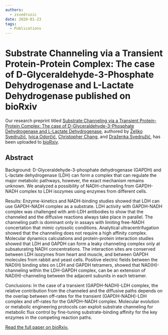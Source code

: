 ```yaml
---
authors:
  - zsvedruzic
date: 2020-01-23
tags:
  - Publications
---
```


# Substrate Channeling via a Transient Protein-Protein Complex: The case of D-Glyceraldehyde-3-Phosphate Dehydrogenase and L-Lactate Dehydrogenase published on bioRxiv

Our research preprint titled [Substrate Channeling via a Transient Protein-Protein Complex: The case of D-Glyceraldehyde-3-Phosphate Dehydrogenase and L-Lactate Dehydrogenase](https://www.biorxiv.org/content/10.1101/2020.01.22.916023v1), authored by [Željko Svedružić](../../principal-investigator.md), [Ivica Odorčić](../../group.md), [Christopher Chang](https://www.nrel.gov/research/christopher-chang.html), and [Draženka Svedružić](https://www.nrel.gov/research/drazenka-svedruzic.html), has been uploaded to [bioRxiv](https://www.biorxiv.org/).

<!-- more -->

## Abstract

Background: D-Glyceraldehyde-3-phosphate dehydrogenase (GAPDH) and L-lactate dehydrogenase (LDH) can form a complex that can regulate the major metabolic pathways, however, the exact mechanism remains unknown. We analyzed a possibility of NADH-channeling from GAPDH-NADH complex to LDH isozymes using enzymes from different cells.

Results: Enzyme-kinetics and NADH-binding studies showed that LDH can use GAPDH-NADH complex as a substrate. LDH activity with GAPDH-NADH complex was challenged with anti-LDH antibodies to show that the channeled and the diffusive reactions always take place in parallel. The channeling path is dominant only in assays with limiting free-NADH concertation that mimic cytosolic conditions. Analytical ultracentrifugation showed that the channeling does not require a high affinity complex. Molecular dynamics calculations and protein-protein interaction studies showed that LDH and GAPDH can form a leaky channeling complex only at subsaturating NADH concentrations. The interaction sites are conserved between LDH isozymes from heart and muscle, and between GAPDH molecules from rabbit and yeast cells. Positive electric fields between the NAD(H) binding sites on LDH and GAPDH tetramers, showed that NAD(H)-channeling within the LDH-GAPDH complex, can be an extension of NAD(H)-channeling between the adjacent subunits in each tetramer.

Conclusions: In the case of a transient (GAPDH-NADH)-LDH complex, the relative contribution from the channeled and the diffusive paths depends on the overlap between off-rates for the transient (GAPDH-NADH)-LDH complex and off-rates for the GAPDH-NADH complex. Molecular evolution or metabolic engineering protocols can exploit substrate channeling for metabolic flux control by fine-tuning substrate-binding affinity for the key enzymes in the competing reaction paths.

[Read the full paper on bioRxiv.](https://www.biorxiv.org/content/10.1101/2020.01.22.916023v1)
